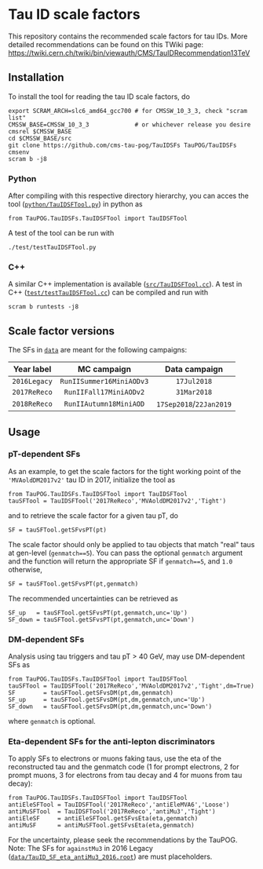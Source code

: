 # Tau ID scale factors

This repository contains the recommended scale factors for tau IDs. More detailed recommendations can be found on this TWiki page: https://twiki.cern.ch/twiki/bin/viewauth/CMS/TauIDRecommendation13TeV


## Installation

To install the tool for reading the tau ID scale factors, do
```
export SCRAM_ARCH=slc6_amd64_gcc700 # for CMSSW_10_3_3, check "scram list"
CMSSW_BASE=CMSSW_10_3_3             # or whichever release you desire
cmsrel $CMSSW_BASE
cd $CMSSW_BASE/src
git clone https://github.com/cms-tau-pog/TauIDSFs TauPOG/TauIDSFs
cmsenv
scram b -j8
```

### Python

After compiling with this respective directory hierarchy, you can acces the tool ([`python/TauIDSFTool.py`](python/TauIDSFTool.py)) in python as
```
from TauPOG.TauIDSFs.TauIDSFTool import TauIDSFTool
```
A test of the tool can be run with
```
./test/testTauIDSFTool.py
```

### C++

A similar C++ implementation is available ([`src/TauIDSFTool.cc`](src/TauIDSFTool.cc)). A test in C++ ([`test/testTauIDSFTool.cc`](test/testTauIDSFTool.cc)) can be compiled and run with
```
scram b runtests -j8
```

## Scale factor versions

The SFs in [`data`](data) are meant for the following campaigns:

| Year label   | MC campaign  | Data campaign |
|:------------:|:------------:| :------------:|
| `2016Legacy` | `RunIISummer16MiniAODv3` | `17Jul2018` |
| `2017ReReco` | `RunIIFall17MiniAODv2`   | `31Mar2018` |
| `2018ReReco` | `RunIIAutumn18MiniAOD`   | `17Sep2018`/`22Jan2019` |


## Usage

### pT-dependent SFs

As an example, to get the scale factors for the tight working point of the `'MVAoldDM2017v2'` tau ID in 2017, initialize the tool as
```
from TauPOG.TauIDSFs.TauIDSFTool import TauIDSFTool
tauSFTool = TauIDSFTool('2017ReReco','MVAoldDM2017v2','Tight')
```
and to retrieve the scale factor for a given tau pT, do
```
SF = tauSFTool.getSFvsPT(pt)
```
The scale factor should only be applied to tau objects that match "real" taus at gen-level (`genmatch==5`). You can pass the optional `genmatch` argument and the function will return the appropriate SF if `genmatch==5`, and `1.0` otherwise,
```
SF = tauSFTool.getSFvsPT(pt,genmatch)
```
The recommended uncertainties can be retrieved as
```
SF_up   = tauSFTool.getSFvsPT(pt,genmatch,unc='Up')
SF_down = tauSFTool.getSFvsPT(pt,genmatch,unc='Down')
```


### DM-dependent SFs

Analysis using tau triggers and tau pT > 40 GeV, may use DM-dependent SFs as
```
from TauPOG.TauIDSFs.TauIDSFTool import TauIDSFTool
tauSFTool = TauIDSFTool('2017ReReco','MVAoldDM2017v2','Tight',dm=True)
SF        = tauSFTool.getSFvsDM(pt,dm,genmatch)
SF_up     = tauSFTool.getSFvsDM(pt,dm,genmatch,unc='Up')
SF_down   = tauSFTool.getSFvsDM(pt,dm,genmatch,unc='Down')
```
where `genmatch` is optional.


### Eta-dependent SFs for the anti-lepton discriminators

To apply SFs to electrons or muons faking taus, use the eta of the reconstructed tau and the genmatch code (1 for prompt electrons, 2 for prompt muons, 3 for electrons from tau decay and 4 for muons from tau decay):
```
from TauPOG.TauIDSFs.TauIDSFTool import TauIDSFTool
antiEleSFTool = TauIDSFTool('2017ReReco','antiEleMVA6','Loose')
antiMuSFTool  = TauIDSFTool('2017ReReco','antiMu3','Tight')
antiEleSF     = antiEleSFTool.getSFvsEta(eta,genmatch)
antiMuSF      = antiMuSFTool.getSFvsEta(eta,genmatch)
```
For the uncertainty, please seek the recommendations by the TauPOG. Note: The SFs for `againstMu3` in 2016 Legacy ([`data/TauID_SF_eta_antiMu3_2016.root`](data/TauID_SF_eta_antiMu3_2016.root)) are must placeholders.
